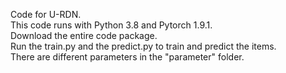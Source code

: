 Code for U-RDN.  
This code runs with Python 3.8 and Pytorch 1.9.1.  
Download the entire code package.  
Run the train.py and the predict.py to train and predict the items.  
There are different parameters in the "parameter" folder.  
